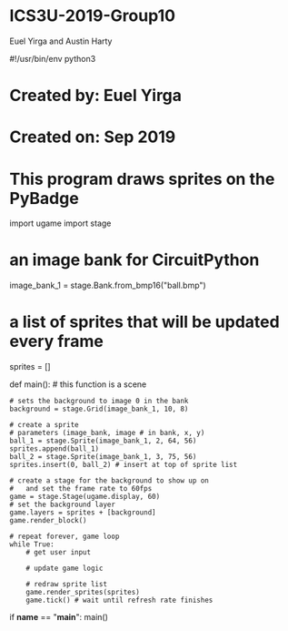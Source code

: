 # ICS3U-2019-Group10
Euel  Yirga and Austin Harty

#!/usr/bin/env python3

# Created by: Euel Yirga
# Created on: Sep 2019
# This program draws sprites on the PyBadge

import ugame
import stage

# an image bank for CircuitPython
image_bank_1 = stage.Bank.from_bmp16("ball.bmp")
# a list of sprites that will be updated every frame
sprites = []

def main():
    # this function is a scene

    # sets the background to image 0 in the bank
    background = stage.Grid(image_bank_1, 10, 8)

    # create a sprite
    # parameters (image_bank, image # in bank, x, y)
    ball_1 = stage.Sprite(image_bank_1, 2, 64, 56)
    sprites.append(ball_1)
    ball_2 = stage.Sprite(image_bank_1, 3, 75, 56)
    sprites.insert(0, ball_2) # insert at top of sprite list

    # create a stage for the background to show up on
    #   and set the frame rate to 60fps
    game = stage.Stage(ugame.display, 60)
    # set the background layer
    game.layers = sprites + [background]
    game.render_block()

    # repeat forever, game loop
    while True:
        # get user input

        # update game logic

        # redraw sprite list
        game.render_sprites(sprites)
        game.tick() # wait until refresh rate finishes


if __name__ == "__main__":
    main()
